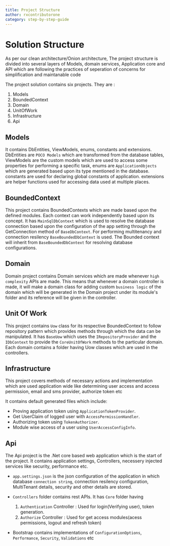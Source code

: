 ```yaml
---
title: Project Structure
author: rxcontributorone
category: step-by-step-guide  
---
```


# Solution Structure
As per our clean architecture/Onion architecture, The project structure is divided into several layers of Models, domain services, Application core and API which are following the practices of seperation of concerns for simplification and maintanable code 

The project solution contains six projects. They are : 

1. Models
2. BoundedContext 
3. Domain
4. UnitOfWork
5. Infrastructure
6. Api

## Models
It contains DbEntities, ViewModels, enums, constants and extensions.
DbEntities are `POCO Models` which are transformed from the database tables, ViewModels are the custom models which are used to access some properties for performing a specific task, enums are `ApplicationObjects` which are generated based upon its type mentioned in the database.
constants are used for declaring global constants of application. extensions are helper functions used for accessing data used at multiple places.        

## BoundedContext
This project contains BoundedContexts which are made based upon the defined modules. Each context can work independently based upon its 
concept. It has `MainSqlDbContext` which is used to resolve the database connection based upon the configuration of the app setting through the  GetConnection method of `BaseDbContext`. For performing multitenancy and connection resilency `BaseBoundedDbContext` is used. The Bounded context will inherit from `BaseBoundedDbContext` for resolving database configurations.

## Domain
Domain project contains Domain services which are made whenever `high complexity` APIs are made. This means that whenever a domain controller is made, it will make a domain class  for adding custom `business logic` of the domain which will be generated in the Domain project under its module's folder and its reference will be given in the controller.

## Unit Of Work
This project contains `Uow` class for its respective BoundedContext to follow repository pattern which provides methods through which the data can be manipulated. It has `BaseUow` which uses the `IRepositoryProvider` and the `IDbContext` to provide the `CoreUnitOfWork` methods to the particular domain. Each domain contains a folder having Uow classes which are used in the controllers.   

## Infrastructure
This project covers methods of necessary actions and implementation which are used application wide like determining user access and access permission, email and sms provider, authorize token etc  

It contains default generated files which include:

* Proving application token using `ApplicationTokenProvider`.
* Get UserClaim of logged user with `AccessPermissionHandler`.
* Authorizing token using `TokenAuthorizer`.
* Module wise access of a user using `UserAccessConfigInfo`.

## Api
The Api project is the .Net core based web application which is the start of the project. It contains application settings, Controllers, necessery injected services like security, performance etc.

* `app.settings.json` is the json configuration of the application in which database `connection string`, connection resilency configuration, MultiTenant details, security and other details are stored.
* `Controllers` folder contains rest APIs.
  It has `Core` folder having 
  1) `Authentication` Controller : Used for login(Verifying user), token generation.
  2) `Authorize` Controller : Used for get access modules(acess permissions, logout and refresh token)  

* Bootstrap contains implementations of `ConfigurationOptions`, `Performance`, `Security`, `Validations` etc 

